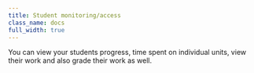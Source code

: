 ```yaml
---
title: Student monitoring/access
class_name: docs
full_width: true
---
```

You can view your students progress, time spent on individual units, view their work and also grade their work as well.

